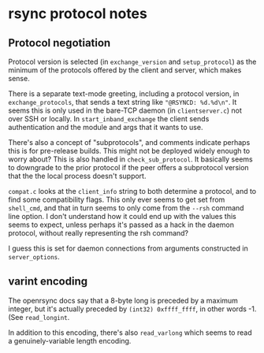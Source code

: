 # rsync protocol notes

## Protocol negotiation

Protocol version is selected (in `exchange_version` and `setup_protocol`) as
the minimum of the protocols offered by the client and server, which makes
sense.

There is a separate text-mode greeting, including a protocol version, in
`exchange_protocols`, that sends a text string like `"@RSYNCD: %d.%d\n"`.  It
seems this is only used in the bare-TCP daemon (in `clientserver.c`) not over
SSH or locally. In `start_inband_exchange` the client sends authentication and
the module and args that it wants to use.

There's also a concept of "subprotocols", and comments indicate perhaps this is
for pre-release builds.  This might not be deployed widely enough to worry
about? This is also handled in `check_sub_protocol`. It basically seems to
downgrade to the prior protocol if the peer offers a subprotocol version that
the the local process doesn't support.

`compat.c` looks at the `client_info` string to both determine a protocol, and
to find some compatibility flags.  This only ever seems to get set from
`shell_cmd`, and that in turn seems to only come from the `--rsh` command line
option.  I don't understand how it could end up with the values this seems to
expect, unless perhaps it's passed as a hack in the daemon protocol, without
really representing the rsh command?

I guess this is set for daemon connections from arguments constructed in
`server_options`. 

## varint encoding 

The openrsync docs say that a 8-byte long is preceded by a maximum integer, but
it's actually preceded by `(int32) 0xffff_ffff`, in other words -1. (See
`read_longint`.

In addition to this encoding, there's also `read_varlong` which seems to read a
genuinely-variable length encoding.
